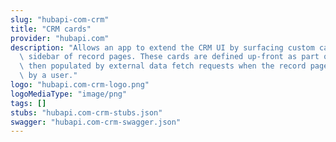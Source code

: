 ```yaml
---
slug: "hubapi-com-crm"
title: "CRM cards"
provider: "hubapi.com"
description: "Allows an app to extend the CRM UI by surfacing custom cards in the\
  \ sidebar of record pages. These cards are defined up-front as part of app configuration,\
  \ then populated by external data fetch requests when the record page is accessed\
  \ by a user."
logo: "hubapi.com-crm-logo.png"
logoMediaType: "image/png"
tags: []
stubs: "hubapi.com-crm-stubs.json"
swagger: "hubapi.com-crm-swagger.json"
---
```

